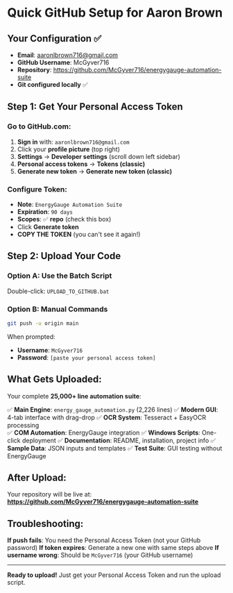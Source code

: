 # Quick GitHub Setup for Aaron Brown

## Your Configuration ✅
- **Email**: aaronlbrown716@gmail.com
- **GitHub Username**: McGyver716  
- **Repository**: https://github.com/McGyver716/energygauge-automation-suite
- **Git configured locally** ✅

## Step 1: Get Your Personal Access Token

### Go to GitHub.com:
1. **Sign in** with: `aaronlbrown716@gmail.com`
2. Click your **profile picture** (top right)
3. **Settings** → **Developer settings** (scroll down left sidebar)
4. **Personal access tokens** → **Tokens (classic)**
5. **Generate new token** → **Generate new token (classic)**

### Configure Token:
- **Note**: `EnergyGauge Automation Suite`
- **Expiration**: `90 days`
- **Scopes**: ✅ **repo** (check this box)
- Click **Generate token**
- **COPY THE TOKEN** (you can't see it again!)

## Step 2: Upload Your Code

### Option A: Use the Batch Script
Double-click: `UPLOAD_TO_GITHUB.bat`

### Option B: Manual Commands
```bash
git push -u origin main
```

When prompted:
- **Username**: `McGyver716`
- **Password**: `[paste your personal access token]`

## What Gets Uploaded:

Your complete **25,000+ line automation suite**:

✅ **Main Engine**: `energy_gauge_automation.py` (2,226 lines)
✅ **Modern GUI**: 4-tab interface with drag-drop
✅ **OCR System**: Tesseract + EasyOCR processing  
✅ **COM Automation**: EnergyGauge integration
✅ **Windows Scripts**: One-click deployment
✅ **Documentation**: README, installation, project info
✅ **Sample Data**: JSON inputs and templates
✅ **Test Suite**: GUI testing without EnergyGauge

## After Upload:

Your repository will be live at:
**https://github.com/McGyver716/energygauge-automation-suite**

## Troubleshooting:

**If push fails**: You need the Personal Access Token (not your GitHub password)
**If token expires**: Generate a new one with same steps above
**If username wrong**: Should be `McGyver716` (your GitHub username)

---

**Ready to upload!** Just get your Personal Access Token and run the upload script.
